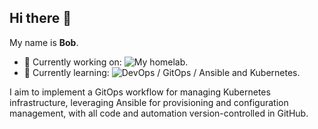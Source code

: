 ## Hi there 👋

My name is **Bob**.

- 🔭 Currently working on: ![My homelab](https://github.com/rtdevx/homelab/tree/main?tab=readme-ov-file#homelab-configuration).
- 🌱 Currently learning: ![DevOps / GitOps / Ansible and Kubernetes](https://github.com/rtdevx/homelab/tree/main/ansible/site#readme).

I aim to implement a GitOps workflow for managing Kubernetes infrastructure, leveraging Ansible for provisioning and configuration management, with all code and automation version-controlled in GitHub.

<!--
**rtdevx/rtdevx** is a ✨ _special_ ✨ repository because its `README.md` (this file) appears on your GitHub profile.

Here are some ideas to get you started:

- 🔭 I’m currently working on ...
- 🌱 I’m currently learning ...
- 👯 I’m looking to collaborate on ...
- 🤔 I’m looking for help with ...
- 💬 Ask me about ...
- 📫 How to reach me: ...
- 😄 Pronouns: ...
- ⚡ Fun fact: ...
-->

